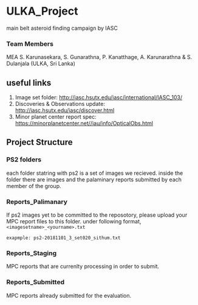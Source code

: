 # ULKA_Project
main belt asteroid finding campaign by IASC

### Team Members
MEA S. Karunasekara, S. Gunarathna, P. Kanatthage, A. Karunarathna & S. Dulanjala (ULKA, Sri Lanka)

## useful links

1. Image set folder: http://iasc.hsutx.edu/iasc/international/IASC_103/
2. Discoveries & Observations update: http://iasc.hsutx.edu/iasc/discover.html
3. Minor planet center report spec: https://minorplanetcenter.net//iau/info/OpticalObs.html

## Project Structure

### PS2 folders
each folder statring with ps2 is a set of images we recieved. inside the folder there are images and the palaminary reports submitted by each member of the group.

### Reports_Palimanary
If ps2 images yet to be committed to the reposotory, please upload your MPC report files to this folder. under following format, `<imagesetname>_<yourname>.txt`

`exapmple: ps2-20181101_3_set020_sithum.txt`

### Reports_Staging
MPC reports that are currenlty processing in order to submit.

### Reports_Submitted
MPC reports already submitted for the evaluation.

